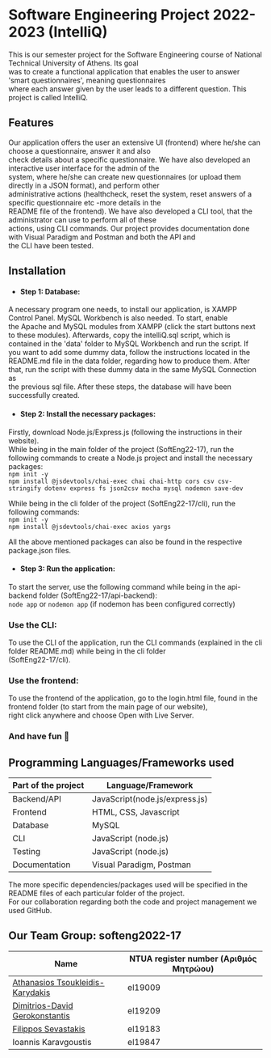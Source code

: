 # Software Engineering Project 2022-2023 (IntelliQ)
   
This is our semester project for the Software Engineering course of National Technical University of Athens. Its goal  
was to create a functional application that enables the user to answer 'smart questionnaires', meaning questionnaires  
where each answer given by the user leads to a different question. This project is called IntelliQ.    

##  Features   
Our application offers the user an extensive UI (frontend) where he/she can choose a questionnaire, answer it and also  
check details about a specific questionnaire. We have also developed an interactive user interface for the admin of the  
system, where he/she can create new questionnaires (or upload them directly in a JSON format), and perform other    
administrative actions (healthcheck, reset the system, reset answers of a specific questionnaire etc -more details in the  
README file of the frontend). We have also developed a CLI tool, that the administrator can use to perform all of these    
actions, using CLI commands. Our project provides documentation done with Visual Paradigm and Postman and both the API and     
the CLI have been tested.     

## Installation  
- #### Step 1: Database:  
A necessary program one needs, to install our application, is XAMPP Control Panel. MySQL Workbench is also needed. To start, enable  
the Apache and MySQL modules from XAMPP (click the start buttons next to these modules). Afterwards, copy the intelliQ.sql script, which is  
contained in the 'data' folder to MySQL Workbench and run the script. If you want to add some dummy data, follow the instructions located in the  
README.md file in the data folder, regarding how to produce them. After that, run the script with these dummy data in the same MySQL Connection as  
the previous sql file. After these steps, the database will have been successfully created.  

- #### Step 2: Install the necessary packages:  
Firstly, download Node.js/Express.js (following the instructions in their website).   
While being in the main folder of the project (SoftEng22-17), run the following commands to create a Node.js project and install the necessary packages:    
`npm init -y`   
`npm install @jsdevtools/chai-exec chai chai-http cors csv csv-stringify dotenv express fs json2csv mocha mysql nodemon save-dev`  

While being in the cli folder of the project (SoftEng22-17/cli), run the following commands:  
`npm init -y`  
`npm install @jsdevtools/chai-exec axios yargs`  

All the above mentioned packages can also be found in the respective package.json files.  

- #### Step 3: Run the application:  

To start the server, use the following command while being in the api-backend folder (SoftEng22-17/api-backend):  
`node app`       or      `nodemon app`  (if nodemon has been configured correctly)  

### Use the CLI:  
To use the CLI of the application, run the CLI commands (explained in the cli folder README.md) while being in the cli folder  
(SoftEng22-17/cli).  

### Use the frontend:  
To use the frontend of the application, go to the login.html file, found in the frontend folder (to start from the main page of our website),  
right click anywhere and choose Open with Live Server.  

### And have fun :money_mouth_face:

##  Programming Languages/Frameworks used   
| Part of the project  | Language/Framework |
| ------------- | ------------- |
| Backend/API  | JavaScript(node.js/express.js)  |
| Frontend  | HTML, CSS, Javascript  |   
| Database  | MySQL  |  
| CLI  | JavaScript (node.js)  |    
| Testing  | JavaScript (node.js)  |  
| Documentation  | Visual Paradigm, Postman  |

The more specific dependencies/packages used will be specified in the README files of each particular folder of the project.      
For our collaboration regarding both the code and project management we used GitHub.  

##  Our Team   Group: softeng2022-17  
| Name  | NTUA register number (Αριθμός Μητρώου) |
| ------------- | ------------- |
|  [Athanasios Tsoukleidis-Karydakis](https://github.com/ThanosTsoukleidis-Karydakis) | el19009  |
|  [Dimitrios-David Gerokonstantis](https://github.com/DimitrisDavidGerokonstantis)  | el19209  |   
|  [Filippos Sevastakis](https://github.com/FilipposSevastakis)  |  el19183 |  
| Ioannis Karavgoustis  |  el19847 |    
  


